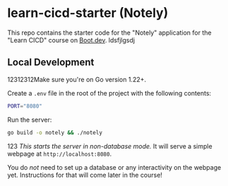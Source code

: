 # learn-cicd-starter (Notely)

This repo contains the starter code for the "Notely" application for the "Learn CICD" course on [Boot.dev](https://boot.dev).
ldsfjlgsdj
## Local Development

12312312Make sure you're on Go version 1.22+.

Create a `.env` file in the root of the project with the following contents:

```bash
PORT="8080"
```

Run the server:

```bash
go build -o notely && ./notely
```
   123
*This starts the server in non-database mode.* It will serve a simple webpage at `http://localhost:8080`.

You do *not* need to set up a database or any interactivity on the webpage yet. Instructions for that will come later in the course!
